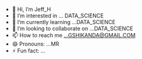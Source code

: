 - 👋 Hi, I’m Jeff_H
- 👀 I’m interested in ... DATA_SCIENCE
- 🌱 I’m currently learning ...DATA_SCIENCE
- 💞️ I’m looking to collaborate on ...DATA_SCIENCE
- 📫 How to reach me ...GSHIKANDA@GMAIL.COM
- 😄 Pronouns: ...MR
- ⚡ Fun fact: ...

<!---
gshikanda/gshikanda is a ✨ special ✨ repository because its `README.md` (this file) appears on your GitHub profile.
You can click the Preview link to take a look at your changes.
--->
